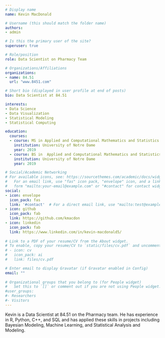 ```yaml
---
# Display name
name: Kevin MacDonald

# Username (this should match the folder name)
authors:
- admin

# Is this the primary user of the site?
superuser: true

# Role/position
role: Data Scientist on Pharmacy Team

# Organizations/Affiliations
organizations:
- name: 84.51
  url: "www.8451.com"

# Short bio (displayed in user profile at end of posts)
bio: Data Scientist at 84.51 

interests:
- Data Science
- Data Visualization
- Statistical Modeling
- Statistical Computing

education:
  courses:
  - course: MS in Applied and Computational Mathematics and Statistics
    institution: University of Notre Dame
    year: 2019
  - course: BS in  Applied and Computational Mathematics and Statistics
    institution: University of Notre Dame
    year: 2019

# Social/Academic Networking
# For available icons, see: https://sourcethemes.com/academic/docs/widgets/#icons
#   For an email link, use "fas" icon pack, "envelope" icon, and a link in the
#   form "mailto:your-email@example.com" or "#contact" for contact widget.
social:
- icon: envelope
  icon_pack: fas
  link: '#contact'  # For a direct email link, use "mailto:test@example.org".
- icon: github
  icon_pack: fab
  link: https://github.com/kmacdon
- icon: linkedin
  icon_pack: fab
  link: https://www.linkedin.com/in/kevin-macdonald5/
  
# Link to a PDF of your resume/CV from the About widget.
# To enable, copy your resume/CV to `static/files/cv.pdf` and uncomment the lines below.  
# - icon: cv
#   icon_pack: ai
#   link: files/cv.pdf

# Enter email to display Gravatar (if Gravatar enabled in Config)
email: ""
  
# Organizational groups that you belong to (for People widget)
#   Set this to `[]` or comment out if you are not using People widget.  
#user_groups:
#- Researchers
#- Visitors
---
```


Kevin is a Data Scientist at 84.51 on the Pharmacy team. He has experience in R, Python, C++, and SQL and has applied these skills in projects including Bayesian Modeling, Machine Learning, and Statistical Analysis and Modeling.
